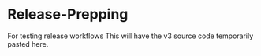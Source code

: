 # Release-Prepping
For testing release workflows
This will have the v3 source code temporarily pasted here. 
